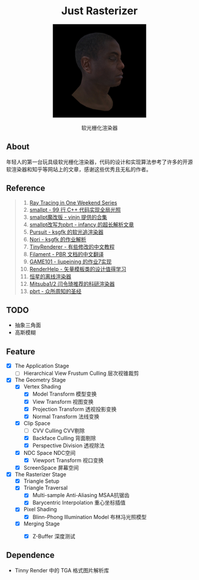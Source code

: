 
<h1 align="center">Just Rasterizer</h1>
<p align="center"><img src="Output/output.jpg" alt="Logo" WIDTH="50%"></p>
<p align="center">软光栅化渲染器</p>

## About

年轻人的第一台玩具级软光栅化渲染器，代码的设计和实现算法参考了许多的开源软渲染器和知乎等网站上的文章，感谢这些优秀且无私的作者。

## Reference

> 1. [Ray Tracing in One Weekend Series](https://raytracing.github.io/)
> 2. [smallpt - 99 行 C++ 代码实现全局光照](http://www.kevinbeason.com/smallpt/)
> 3. [smallpt魔改版 - vinjn 提供的合集](https://github.com/vinjn/learn-raytracing)
> 4. [smallpt改写为pbrt - infancy 的超长解析文章](https://infancy.github.io/smallpt2pbrt.html)
> 5. [Pursuit - ksgfk 的软光追渲染器](https://github.com/ksgfk/Pursuit)
> 6. [Nori - ksgfk 的作业解析](https://www.zhihu.com/column/c_1407025850030698496)
> 7. [TinyRenderer - 有些修改的中文教程](https://zhuanlan.zhihu.com/p/399056546)
> 8. [Filament - PBR 文档的中文翻译](https://jerkwin.github.io/filamentcn/Filament.md.html)
> 9. [GAME101 - liupeining 的作业7实现](https://github.com/liupeining/Games_101_homework/tree/main/a7)
> 10. [RenderHelp - 矢量模板类的设计值得学习](https://github.com/skywind3000/RenderHelp)
> 11. [恒星的离线渲染器](https://github.com/star-hengxing/cpu_offline_renderer)
> 12. [Mitsuba1/2 闫令琦推荐的科研渲染器](http://www.mitsuba-cornellBoxRenderer.org/)
> 13. [pbrt - 众所周知的圣经](https://www.pbr-book.org/3ed-2018/contents)

## TODO
- 抽象三角面
- 高斯模糊

## Feature
- [x] The Application Stage
  - [ ] Hierarchical View Frustum Culling 层次视锥裁剪
- [x] The Geometry Stage
  - [x] Vertex Shading
    - [x] Model Transform 模型变换
    - [x] View Transform 视图变换
    - [x] Projection Transform 透视投影变换
    - [x] Normal Transform 法线变换
  - [x] Clip Space
    - [ ] CVV Culling CVV剔除
    - [x] Backface Culling 背面剔除
    - [x] Perspective Division 透视除法
  - [x] NDC Space NDC空间
    - [x] Viewport Transform 视口变换
  - [x] ScreenSpace 屏幕空间
- [x] The Rasterizer Stage
  - [x] Triangle Setup
  - [x] Triangle Traversal
    - [x] Multi-sample Anti-Aliasing MSAA抗锯齿
    - [x] Barycentric Interpolation 重心坐标插值
  - [x] Pixel Shading
    - [x] Blinn-Phong Illumination Model 布林冯光照模型
  - [x] Merging Stage
    - [x] Z-Buffer 深度测试
  

## Dependence

- Tinny Render 中的 TGA 格式图片解析库
